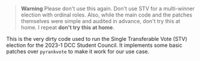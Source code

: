> **Warning**
> Please don't use this again. Don't use STV for a multi-winner election with ordinal roles.
> Also, while the main code and the patches themselves were  simple and audited in advance, don't try this at home. I repeat **don't try this at home**.


This is the very dirty code used to run the Single Transferable Vote (STV) election for the 2023-1 DCC Student Council. It implements some basic patches over `pyrankvote` to make it work for our use case.

